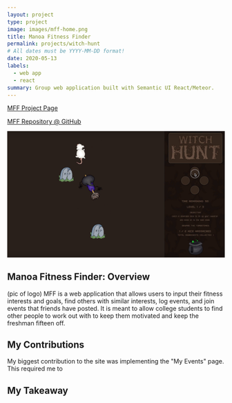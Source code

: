 ```yaml
---
layout: project
type: project
image: images/mff-home.png
title: Manoa Fitness Finder
permalink: projects/witch-hunt
# All dates must be YYYY-MM-DD format!
date: 2020-05-13
labels:
  - web app
  - react
summary: Group web application built with Semantic UI React/Meteor.
---
```

<a href="https://manoafitnessfinder.github.io/"><i class="large github icon"></i>MFF Project Page</a>

<a href="https://github.com/manoafitnessfinder/app"><i class="large github icon"></i>MFF Repository @ GitHub</a>

<img class="ui medium right floated rounded image" src="../images/project1b.png">

## Manoa Fitness Finder: Overview
(pic of logo)
MFF is a web application that allows users to input their fitness interests and goals, find others with similar
interests, log events, and join events that friends have posted. It is meant to allow college students to find
other people to work out with to keep them motivated and keep the freshman fifteen off.

## My Contributions
My biggest contribution to the site was implementing the "My Events" page. This required me to 

## My Takeaway
